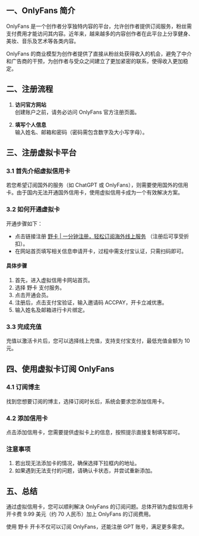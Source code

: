 ## 一、OnlyFans 简介

OnlyFans 是一个创作者分享独特内容的平台，允许创作者提供订阅服务，粉丝需支付费用才能访问其内容。近年来，越来越多的内容创作者在此平台上分享健身、美妆、音乐及艺术等各类内容。

OnlyFans 的商业模型为创作者提供了直接从粉丝处获得收入的机会，避免了中介和广告商的干预，为创作者与受众之间建立了更加紧密的联系，使得收入更加稳定。

## 二、注册流程

1. **访问官方网站**  
   创建账户之前，请务必访问 OnlyFans 官方注册页面。

2. **填写个人信息**  
   输入姓名、邮箱和密码（密码需包含数字及大小写字母）。

## 三、注册虚拟卡平台

### 3.1 首先介绍虚拟信用卡

若您希望订阅国外的服务（如 ChatGPT 或 OnlyFans），则需要使用国外的信用卡。由于国内无法开通国外信用卡，使用虚拟信用卡成为一个有效解决方案。

### 3.2 如何开通虚拟卡

开通步骤如下：

- 点击链接注册 [野卡 | 一分钟注册，轻松订阅海外线上服务](https://bit.ly/bewildcard) （注册后可享受折扣）。
- 在网站首页填写相关信息申请开卡，过程中需支付宝认证，只需扫码即可。

#### 具体步骤

1. 首先，进入虚拟信用卡网站首页。
2. 选择 野卡 支付服务。
3. 点击开通会员。
4. 注册后，点击支付宝验证，输入邀请码 ACCPAY，开卡立减优惠。
5. 输入姓名及邮箱进行卡片绑定。

### 3.3 完成充值

充值以激活卡片后，您可以选择线上充值，支持支付宝支付，最低充值金额为 10 元。

## 四、使用虚拟卡订阅 OnlyFans

### 4.1 订阅博主

找到您想要订阅的博主，选择订阅时长后，系统会要求您添加信用卡。

### 4.2 添加信用卡

点击添加信用卡，您需要提供虚拟卡上的信息，按照提示直接复制填写即可。

### 注意事项

1. 若出现无法添加卡的情况，确保选择下拉框内的地址。
2. 如果遇到无法支付的问题，请确认卡状态，并尝试重新添加。

## 五、总结

通过虚拟信用卡，您可以顺利解决 OnlyFans 的订阅问题。总体开销为虚拟信用卡开卡费 9.99 美元（约 70 人民币）加上 OnlyFans 的订阅费用。

使用 野卡 开卡不仅可以订阅 OnlyFans，还能注册 GPT 账号，满足更多需求。